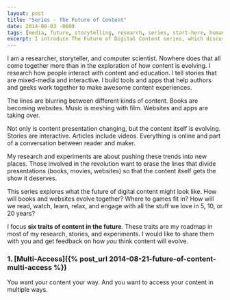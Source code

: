 ```yaml
---
layout: post
title: "Series - The Future of Content"
date: 2014-08-03 -0600
tags: [media, future, storytelling, research, series, start-here, human-computer-interaction]
excerpt: I introduce The Future of Digital Content series, which discusses six traits I believe will be at the heart what content will look like in the coming years.
---
```


I am a researcher, storyteller, and computer scientist. Nowhere does that all come together more than in the exploration of how content is evolving. I research how people interact with content and education. I tell stories that are mixed-media and interactive. I build tools and apps that help authors and geeks work together to make awesome content experiences.

The lines are blurring between different kinds of content. Books are becoming websites. Music is meshing with film. Websites and apps are taking over.

Not only is content presentation changing, but the content itself is evolving. Stories are interactive. Articles include videos. Everything is online and part of a conversation between reader and maker.

My research and experiments are about pushing these trends into new places. Those involved in the revolution want to erase the lines that divide presentations (books, movies, websites) so that the content itself gets the show it deserves.

This series explores what the future of digital content might look like. How will books and websites evolve together? Where to games fit in? How will we read, watch, learn, relax, and engage with all the stuff we love in 5, 10, or 20 years?

I focus **six traits of content in the future**. These traits are my roadmap in most of my research, stories, and experiments. I would like to share them with you and get feedback on how _you_ think content will evolve.

### 1. [Multi-Access]({% post_url 2014-08-21-future-of-content-multi-access %})
You want your content your way. And you want to access your content in multiple ways.
